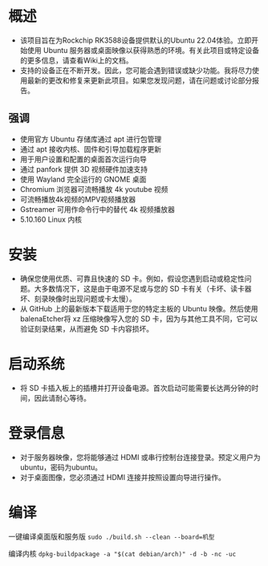 # 概述
* 该项目旨在为Rockchip RK3588设备提供默认的Ubuntu 22.04体验。立即开始使用 Ubuntu 服务器或桌面映像以获得熟悉的环境。有关此项目或特定设备的更多信息，请查看Wiki上的文档。
* 支持的设备正在不断开发。因此，您可能会遇到错误或缺少功能。我将尽力使用最新的更改和修复来更新此项目。如果您发现问题，请在问题或讨论部分报告。

## 强调
* 使用官方 Ubuntu 存储库通过 apt 进行包管理
* 通过 apt 接收内核、固件和引导加载程序更新
* 用于用户设置和配置的桌面首次运行向导
* 通过 panfork 提供 3D 视频硬件加速支持
* 使用 Wayland 完全运行的 GNOME 桌面
* Chromium 浏览器可流畅播放 4k youtube 视频
* 可流畅播放4k视频的MPV视频播放器
* Gstreamer 可用作命令行中的替代 4k 视频播放器
* 5.10.160 Linux 内核

# 安装
* 确保您使用优质、可靠且快速的 SD 卡。例如，假设您遇到启动或稳定性问题。大多数情况下，这是由于电源不足或与您的 SD 卡有关（卡坏、读卡器坏、刻录映像时出现问题或卡太慢）。
* 从 GitHub 上的最新版本下载适用于您的特定主板的 Ubuntu 映像。然后使用balenaEtcher将 xz 压缩映像写入您的 SD 卡，因为与其他工具不同，它可以验证刻录结果，从而避免 SD 卡内容损坏。

# 启动系统
* 将 SD 卡插入板上的插槽并打开设备电源。首次启动可能需要长达两分钟的时间，因此请耐心等待。

# 登录信息
* 对于服务器映像，您将能够通过 HDMI 或串行控制台连接登录。预定义用户为ubuntu，密码为ubuntu。
* 对于桌面图像，您必须通过 HDMI 连接并按照设置向导进行操作。

# 编译

一键编译桌面版和服务版
`sudo ./build.sh --clean --board=机型`

编译内核
`dpkg-buildpackage -a "$(cat debian/arch)" -d -b -nc -uc`
